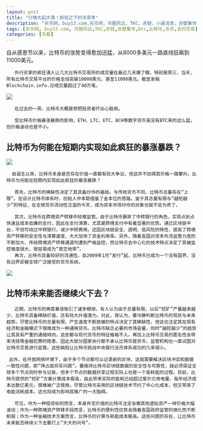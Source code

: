 ```yaml
---
layout: post
title: "行情大起大落！疯狂之下的冷思考"
description: "买币网，buy13.com,买币网，币圈风云，TKC，赤链，小道消息，赤壁集市，赤币"
tags: [买币网, buy13.com, 币圈风云,TKC,赤链,赤壁集市,btc,比特币,赤币,合约交易]
categories: [币都]
---
```

  自从感恩节以来，比特币的涨势变得愈加迅猛，从8000多美元一路直线狂飙到11000美元。
       
       外行买家的疯狂涌入让几大比特币交易所的成交量在最近几天爆了棚，特别是周三，当天，所有比特币交易平台的价格全线突破10000美元，甚至11000美元。截至发稿Blockchain.info.日成交量超过了40万笔。
<img src="http://utouu-web-test.oss-cn-hangzhou.aliyuncs.com/biiduuuser/1512097638199.jpg" />
       
       在过去的一周，比特币大概是想把投资者吓出心脏病。
       
       受比特币价格暴涨暴跌的影响，ETH、LTC、ETC、BCH等数字货币虽没有BTC来的这么猛，但价格波动也是不小。
<h2>比特币为何能在短期内实现如此疯狂的暴涨暴跌？</h2>
<img src="http://utouu-web-test.oss-cn-hangzhou.aliyuncs.com/biiduuuser/1512097657203.jpg" />
      
      自诞生以来，比特币本身是否存在价值一直都有较大争议，但这并不妨碍其价格一路攀升。比特币为何能在短期内实现如此疯狂的暴涨暴跌？
       
       首先，比特币的稀缺性决定了其具备炒作的基础。与传统货币不同，比特币总量存在“上限”。在设计比特币体系时，创始人中本聪借鉴了金本位的思路。鉴于其总量有限与“越挖越少”的特征，在全球货币流动性泛滥的今天，成为资本市场炒作的对象也就不足为奇了。
       
       其次，比特币在跨境资产转移中较难监管。由于比特币摒弃了中转银行的角色，实现点到点快速且成本低廉的支付，因此在支付清算，尤其是跨境支付中有着显著的优势。通过区块链平台，不但可绕过中转银行，减少中转费用，还因区块链安全、透明、低风险的特性，提高了跨境资产转移的安全性与清算速度，大大加快了资金利用率。另外，随着各国对资本外流监管力度的不断加大，传统跨境资产转移通道均遭到严格监控，而比特币去中心化的技术特点决定了其被监控难度很大，很容易成为“真空地带”。
       再次，比特币具备较好的流通性。自2009年1月“发行”起，比特币已成为一个没有国界、没有边界却被全球广泛接受的货币系统。
<img src="http://utouu-web-test.oss-cn-hangzhou.aliyuncs.com/biiduuuser/1512097684844.jpg" />
<h2>比特币未来能否继续火下去？</h2>
       
       近期，比特币的再度暴涨吸引了诸多眼球。有人认为由于总量有限，以后“挖矿”产量越来越少，比特币具备稀缺价值，还有较大升值潜力。对此，我认为，要冷静判断比特币的现状与未来趋势。尽管比特币的总量有限，产生速度不断放缓的特点决定了其稀缺性，但这也注定其在现有经济和金融模式下很难成为一种通用货币。比特币缺乏必要的市场容量，同时“越挖越少”的趋势让其具有严重的通缩倾向，这些都与现代货币的特征格格不入。再加上比特币交易的匿名性会带来洗钱等金融犯罪的隐患，因此大部分国家央行都不承认比特币是货币，监管机构也一直试图对比特币交易进行监管。这些缺陷让比特币挑战中央银行法币体系成功的几率很小。
     
     此外，在开放网络环境下，由于多个节点都可以记录新的区块，这就需要解决区块冲突和数据一致性问题，即“拜占庭将军问题”。要维持比特币区块链数据的安全性与可靠性，就必须保证全球多个节点同时参与记账，但多个节点的数据共享过程实际上也是一个高耗能的过程。目前，比特币提供的“挖矿”方案计算成本极高，由此带来实际的能耗已经超过爱尔兰用电量，每年经济成本达数亿美元，很难被广泛使用。尽管比特币采用的区块链技术节约了中心化成本，但又带来了电能消耗成本，这也将成为影响其推广的一大阻碍。
       
       可见，作为一种投资标的而言，本身并无价值的比特币注定会像其他虚拟资产一样价格大幅波动；作为一种跨境资产转移手段而言，比特币的便利性优势会随着各国政府监管的强化而不断削弱；作为一种金融技术方案而言，比特币的计算与耗能成本极高。这些问题的存在，让比特币未来能否继续火下去要打上“大大的问号”。
